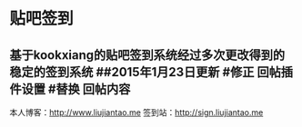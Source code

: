 贴吧签到
=============
基于kookxiang的贴吧签到系统经过多次更改得到的稳定的签到系统
##2015年1月23日更新
 #修正 回帖插件设置
 #替换 回帖内容
-------------
本人博客：http://www.liujiantao.me
签到站：http://sign.liujiantao.me